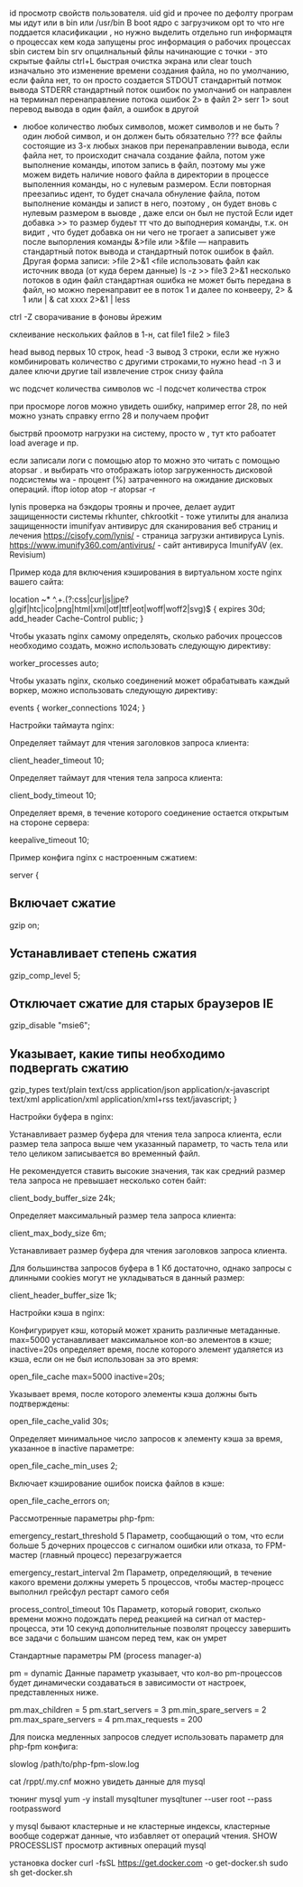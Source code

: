 id просмотр  свойств пользователя. uid gid и прочее
по дефолту програм мы идут или в bin или /usr/bin
В boot ядро с загрузчиком
opt то что нге поддается класификации , но нужно выделить отдельно
run информацтя о процессах кем кода запущены
proc информация о рабочих процессах
sbin систем bin
srv опцилнальный
фйлы начинающие с точки - это скрытые файлы
ctrl+L быстрая очистка экрана или clear
touch изначально это изменение времени создания файла, но по умолчанию, если файла нет, то он просто создается
STDOUT стандарнтый потмок вывода
STDERR стандартный поток ошибок по умолчаниб он направлен на терминал
перенаправление потока ошибок 2> в файл
2> serr 1> sout перевод вывода в один файл, а ошибок в другой
* любое количество любых символов, может символов  и не быть
? один любой символ, и он должен быть обязательно
??? все файлы состоящие из 3-х любых знаков
при перенаправлении вывода, если файла нет, то происходит сначала создание файла, потом уже выполнение команды,  ипотом запись в файл, поэтому мы уже можем видеть наличие нового файла в директории в процессе выполенния команды, но с нулевым размером.
Если повторная преезапиьс идент, то будет сначала обнуление файла, потом выполнение команды и запист в него, поэтому , он будет вновь с нулевым размером в выовде , даже елси он был не пустой
Если идет добавка >> то размер будеьт тт что до выподнерия команды, т.к. он видит , что будет добавка он ни чего не трогает а записывет уже после выпорления команды
&>file или >&file — направить стандартный поток вывода и стандартный поток ошибок в файл. Другая форма записи: >file 2>&1
<file использовать файл как источник ввода (от куда берем данные)
ls -z >> file3 2>&1 несколько потоков в один файл
стандартная ошибка не может быть передана в файл, но можно перенаправит ее в поток 1 и далее по конвееру, 
2> & 1 или | &       cat xxxx 2>&1 | less

ctrl -Z сворачивание в фоновы йрежим

склеивание нескольких файлов в 1-н, cat file1 file2 > file3

head вывод первых 10 строк, 
head -3 вывод 3 строки, если же нужно комбинировать 
количество с другими строками,то нужно head -n 3 и далее ключи другие
tail извлечение строк снизу файла


wc подсчет количества символов
wc -l подсчет количества строк

при просморе логов можно увидеть ошибку, например error 28, по ней можно узнать справку errno 28 и получаем профит

быстрвй проомотр нагрузки на систему, просто w , тут кто рабоатет load average и пр.

если записали логи с помощью atop то можно это читать с помощью atopsar . и выбирать что отображать
iotop загруженность дисковой подсистемы
    wa - процент (%) затраченного на ожидание  дисковых операций.
iftop
iotop
atop -r
atopsar -r     

lynis проверка на бэкдоры трояны и прочее, делает аудит защищенности системы
rkhunter, chkrootkit  - тоже утилиты для  анализа защищенности
imunifyav антивирус для сканирования веб страниц и лечения
https://cisofy.com/lynis/ - страница загрузки антивируса Lynis.
https://www.imunify360.com/antivirus/ - сайт антивируса ImunifyAV (ex. Revisium)


Пример кода для включения кэширования в виртуальном хосте nginx вашего сайта:

location ~* ^.+\.(?:css|cur|js|jpe?g|gif|htc|ico|png|html|xml|otf|ttf|eot|woff|woff2|svg)$ {
    expires 30d;
    add_header Cache-Control public;
}

Чтобы указать nginx самому определять, сколько рабочих процессов необходимо создать, можно использовать следующую директиву:

worker_processes auto;

Чтобы указать nginx, сколько соединений может обрабатывать каждый воркер, можно использовать следующую директиву:

events {
    worker_connections 1024;
}

Настройки таймаута nginx:

Определяет таймаут для чтения заголовков запроса клиента:

client_header_timeout 10;

Определяет таймаут для чтения тела запроса клиента:

client_body_timeout 10;

Определяет время, в течение которого соединение остается открытым на стороне сервера:

keepalive_timeout 10;

Пример конфига nginx с настроенным сжатием:

server {
## Включает сжатие
gzip on;
## Устанавливает степень сжатия
gzip_comp_level 5;
## Отключает сжатие для старых браузеров IE
gzip_disable "msie6";
## Указывает, какие типы необходимо подвергать сжатию
gzip_types text/plain text/css application/json application/x-javascript text/xml application/xml application/xml+rss text/javascript;
}


Настройки буфера в nginx:

Устанавливает размер буфера для чтения тела запроса клиента, если размер тела запроса выше чем указанный параметр, то часть тела или тело целиком записывается во временный файл.

Не рекомендуется ставить высокие значения, так как средний размер тела запроса не превышает несколько сотен байт:

client_body_buffer_size 24k;

Определяет максимальный размер тела запроса клиента:

client_max_body_size 6m;

Устанавливает размер буфера для чтения заголовков запроса клиента.

Для большинства запросов буфера в 1 Кб достаточно, однако запросы с длинными cookies могут не укладываться в данный размер:

client_header_buffer_size 1k; 

Настройки кэша в nginx:

Конфигурирует кэш, который может хранить различные метаданные.
max=5000 устанавливает максимальное кол-во элементов в кэше; inactive=20s определяет время, после которого элемент удаляется из кэша, если он не был использован за это время:

open_file_cache max=5000 inactive=20s;

Указывает время, после которого элементы кэша должны быть подтверждены:

open_file_cache_valid 30s;

Определяет минимальное число запросов к элементу кэша за время, указанное в inactive параметре:

open_file_cache_min_uses 2;

Включает кэширование ошибок поиска файлов в кэше:

open_file_cache_errors on;

Рассмотренные параметры php-fpm:

emergency_restart_threshold 5
    Параметр, сообщающий о том, что если больше 5 дочерних процессов
    с сигналом ошибки или отказа, то FPM-мастер (главный процесс) перезагружается


emergency_restart_interval 2m
    Параметр, определяющий, в течение какого времени должны умереть 5 процессов,
    чтобы мастер-процесс выполнил грейсфул рестарт самого себя


process_control_timeout 10s
    Параметр, который говорит, сколько времени можно подождать перед реакцией
    на сигнал от мастер-процесса, эти 10 секунд дополнительные позволят
    процессу завершить все задачи с большим шансом перед тем, как он умрет

Стандартные параметры PM (process manager-а)

pm = dynamic
Данные параметр указывает, что кол-во pm-процессов будет динамически создаваться в зависимости от настроек, представленных ниже.

pm.max_children = 5
pm.start_servers = 3
pm.min_spare_servers = 2
pm.max_spare_servers = 4
pm.max_requests = 200

Для поиска медленных запросов следует использовать параметр для php-fpm конфига:

slowlog /path/to/php-fpm-slow.log

cat /rppt/.my.cnf  можно увидеть данные для mysql

тюнинг mysql
yum -y install mysqltuner
mysqltuner --user root --pass rootpassword

у mysql бывают кластерные и не кластерные индексы, кластерные вообще содержат данные,  что избавляет от операций чтения.
SHOW PROCESSLIST  просмотр активных операций mysql

установка docker
curl -fsSL https://get.docker.com -o get-docker.sh
sudo sh get-docker.sh